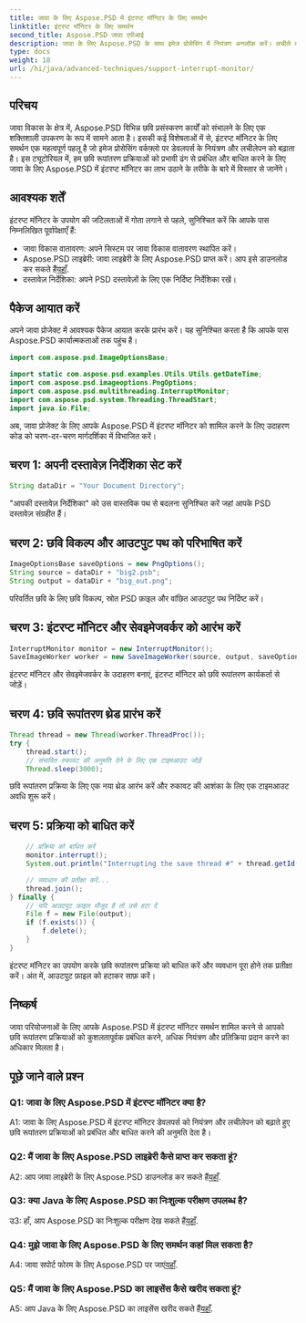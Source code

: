 ```yaml
---
title: जावा के लिए Aspose.PSD में इंटरप्ट मॉनिटर के लिए समर्थन
linktitle: इंटरप्ट मॉनिटर के लिए समर्थन
second_title: Aspose.PSD जावा एपीआई
description: जावा के लिए Aspose.PSD के साथ इमेज प्रोसेसिंग में नियंत्रण अनलॉक करें। लचीले वर्कफ़्लो के लिए प्रक्रियाओं को बाधित करना सीखें।
type: docs
weight: 18
url: /hi/java/advanced-techniques/support-interrupt-monitor/
---
```

## परिचय

जावा विकास के क्षेत्र में, Aspose.PSD विभिन्न छवि प्रसंस्करण कार्यों को संभालने के लिए एक शक्तिशाली उपकरण के रूप में सामने आता है। इसकी कई विशेषताओं में से, इंटरप्ट मॉनिटर के लिए समर्थन एक महत्वपूर्ण पहलू है जो इमेज प्रोसेसिंग वर्कफ़्लो पर डेवलपर्स के नियंत्रण और लचीलेपन को बढ़ाता है। इस ट्यूटोरियल में, हम छवि रूपांतरण प्रक्रियाओं को प्रभावी ढंग से प्रबंधित और बाधित करने के लिए जावा के लिए Aspose.PSD में इंटरप्ट मॉनिटर का लाभ उठाने के तरीके के बारे में विस्तार से जानेंगे।

## आवश्यक शर्तें

इंटरप्ट मॉनिटर के उपयोग की जटिलताओं में गोता लगाने से पहले, सुनिश्चित करें कि आपके पास निम्नलिखित पूर्वापेक्षाएँ हैं:

- जावा विकास वातावरण: अपने सिस्टम पर जावा विकास वातावरण स्थापित करें।
-  Aspose.PSD लाइब्रेरी: जावा लाइब्रेरी के लिए Aspose.PSD प्राप्त करें। आप इसे डाउनलोड कर सकते हैं[यहाँ](https://releases.aspose.com/psd/java/).
- दस्तावेज़ निर्देशिका: अपने PSD दस्तावेज़ों के लिए एक निर्दिष्ट निर्देशिका रखें।

## पैकेज आयात करें

अपने जावा प्रोजेक्ट में आवश्यक पैकेज आयात करके प्रारंभ करें। यह सुनिश्चित करता है कि आपके पास Aspose.PSD कार्यात्मकताओं तक पहुंच है।

```java
import com.aspose.psd.ImageOptionsBase;

import static com.aspose.psd.examples.Utils.Utils.getDateTime;
import com.aspose.psd.imageoptions.PngOptions;
import com.aspose.psd.multithreading.InterruptMonitor;
import com.aspose.psd.system.Threading.ThreadStart;
import java.io.File;
```

अब, जावा प्रोजेक्ट के लिए आपके Aspose.PSD में इंटरप्ट मॉनिटर को शामिल करने के लिए उदाहरण कोड को चरण-दर-चरण मार्गदर्शिका में विभाजित करें।

## चरण 1: अपनी दस्तावेज़ निर्देशिका सेट करें

```java
String dataDir = "Your Document Directory";
```

"आपकी दस्तावेज़ निर्देशिका" को उस वास्तविक पथ से बदलना सुनिश्चित करें जहां आपके PSD दस्तावेज़ संग्रहीत हैं।

## चरण 2: छवि विकल्प और आउटपुट पथ को परिभाषित करें

```java
ImageOptionsBase saveOptions = new PngOptions();
String source = dataDir + "big2.psb";
String output = dataDir + "big_out.png";
```

परिवर्तित छवि के लिए छवि विकल्प, स्रोत PSD फ़ाइल और वांछित आउटपुट पथ निर्दिष्ट करें।

## चरण 3: इंटरप्ट मॉनिटर और सेवइमेजवर्कर को आरंभ करें

```java
InterruptMonitor monitor = new InterruptMonitor();
SaveImageWorker worker = new SaveImageWorker(source, output, saveOptions, monitor);
```

इंटरप्ट मॉनिटर और सेवइमेजवर्कर के उदाहरण बनाएं, इंटरप्ट मॉनिटर को छवि रूपांतरण कार्यकर्ता से जोड़ें।

## चरण 4: छवि रूपांतरण थ्रेड प्रारंभ करें

```java
Thread thread = new Thread(worker.ThreadProc());
try {
    thread.start();
    // संभावित रुकावट की अनुमति देने के लिए एक टाइमआउट जोड़ें
    Thread.sleep(3000);
```

छवि रूपांतरण प्रक्रिया के लिए एक नया थ्रेड आरंभ करें और रुकावट की आशंका के लिए एक टाइमआउट अवधि शुरू करें।

## चरण 5: प्रक्रिया को बाधित करें

```java
    // प्रक्रिया को बाधित करें
    monitor.interrupt();
    System.out.println("Interrupting the save thread #" + thread.getId() + " at " + getDateTime().toString());

    // व्यवधान की प्रतीक्षा करें...
    thread.join();
} finally {
    // यदि आउटपुट फ़ाइल मौजूद है तो उसे हटा दें
    File f = new File(output);
    if (f.exists()) {
        f.delete();
    }
}
```

इंटरप्ट मॉनिटर का उपयोग करके छवि रूपांतरण प्रक्रिया को बाधित करें और व्यवधान पूरा होने तक प्रतीक्षा करें। अंत में, आउटपुट फ़ाइल को हटाकर साफ़ करें।

## निष्कर्ष

जावा परियोजनाओं के लिए आपके Aspose.PSD में इंटरप्ट मॉनिटर समर्थन शामिल करने से आपको छवि रूपांतरण प्रक्रियाओं को कुशलतापूर्वक प्रबंधित करने, अधिक नियंत्रण और प्रतिक्रिया प्रदान करने का अधिकार मिलता है।

## पूछे जाने वाले प्रश्न

### Q1: जावा के लिए Aspose.PSD में इंटरप्ट मॉनिटर क्या है?

A1: जावा के लिए Aspose.PSD में इंटरप्ट मॉनिटर डेवलपर्स को नियंत्रण और लचीलेपन को बढ़ाते हुए छवि रूपांतरण प्रक्रियाओं को प्रबंधित और बाधित करने की अनुमति देता है।

### Q2: मैं जावा के लिए Aspose.PSD लाइब्रेरी कैसे प्राप्त कर सकता हूं?

A2: आप जावा लाइब्रेरी के लिए Aspose.PSD डाउनलोड कर सकते हैं[यहाँ](https://releases.aspose.com/psd/java/).

### Q3: क्या Java के लिए Aspose.PSD का निःशुल्क परीक्षण उपलब्ध है?

 उ3: हाँ, आप Aspose.PSD का निःशुल्क परीक्षण देख सकते हैं[यहाँ](https://releases.aspose.com/).

### Q4: मुझे जावा के लिए Aspose.PSD के लिए समर्थन कहां मिल सकता है?

 A4: जावा सपोर्ट फोरम के लिए Aspose.PSD पर जाएं[यहाँ](https://forum.aspose.com/c/psd/34).

### Q5: मैं जावा के लिए Aspose.PSD का लाइसेंस कैसे खरीद सकता हूं?

 A5: आप Java के लिए Aspose.PSD का लाइसेंस खरीद सकते हैं[यहाँ](https://purchase.aspose.com/buy).